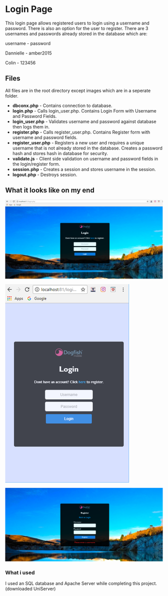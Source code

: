 # Login Page

This login page allows registered users to login using a username and password.  There is also an option for the user to register.
There are 3 usernames and passwords already stored in the database which are:

username - password

Dannielle - amber2015

Colin - 123456

## Files

All files are in the root directory except images which are in a seperate folder.

* <b>dbconx.php</b> -
Contains connection to database.
* <b>login.php</b> -
Calls login_user.php. Contains Login Form with Username and Password Fields.
* <b>login_user.php</b> -
Validates username and password against database then logs them in.
* <b>register.php</b> -
Calls register_user.php.  Contains Register form with username and password fields.
* <b>register_user.php</b> -
Registers a new user and requires a unique username that is not already stored in the database.
Creates a password hash and stores hash in database for security.
* <b>validate.js</b> -
Client side validation on username and password fields in the login/register form.
* <b>session.php</b> -
Creates a session and stores username in the session.
* <b>logout.php</b> -
Destroys session.

## What it looks like on my end

![alt text](https://github.com/danniellebuchanan/login-page/raw/master/images/login.png "Logo Title Text 1")

![alt text](https://github.com/danniellebuchanan/login-page/raw/master/images/login2.png "Logo Title Text 1")

![alt text](https://github.com/danniellebuchanan/login-page/raw/master/images/register.png "Logo Title Text 1")

### What i used

I used an SQL database and Apache Server while completing this project.  (downloaded UniServer)
